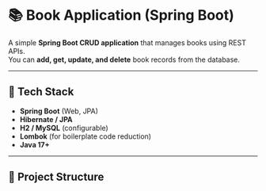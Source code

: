 # 📚 Book Application (Spring Boot)

A simple **Spring Boot CRUD application** that manages books using REST APIs.  
You can **add, get, update, and delete** book records from the database.

---

## 🚀 Tech Stack
- **Spring Boot** (Web, JPA)
- **Hibernate / JPA**
- **H2 / MySQL** (configurable)
- **Lombok** (for boilerplate code reduction)
- **Java 17+**

---

## 🧩 Project Structure

